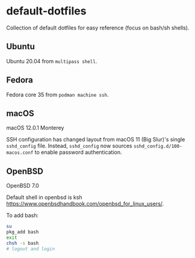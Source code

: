 # default-dotfiles

Collection of default dotfiles for easy reference
(focus on bash/sh shells).

## Ubuntu

Ubuntu 20.04 from `multipass shell`.

## Fedora

Fedora core 35 from `podman machine ssh`.

## macOS

macOS 12.0.1 Monterey

SSH configuration has changed layout from macOS 11 (Big Slur)'s single `sshd_config` file. Instead, `sshd_config` now sources `sshd_config.d/100-macos.conf` to enable password authentication.

## OpenBSD

OpenBSD 7.0

Default shell in openbsd is ksh <https://www.openbsdhandbook.com/openbsd_for_linux_users/>.

To add bash:

```sh
su
pkg_add bash
exit
chsh -s bash
# logout and login
```
